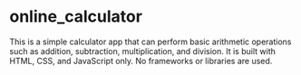 # online_calculator
This is a simple calculator app that can perform basic arithmetic operations such as addition, subtraction, multiplication, and division. It is built with HTML, CSS, and JavaScript only. No frameworks or libraries are used.
